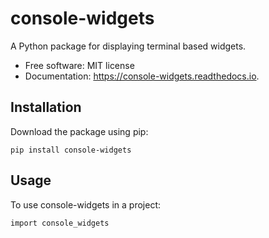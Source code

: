 # console-widgets

A Python package for displaying terminal based widgets.

-   Free software: MIT license
-   Documentation: <https://console-widgets.readthedocs.io>.


Installation
------------

Download the package using pip:

    pip install console-widgets

Usage
-----

To use console-widgets in a project:

    import console_widgets
